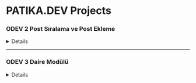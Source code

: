 # PATIKA.DEV Projects

### ODEV 2 Post Sıralama ve Post Ekleme
<details>  
  <summary>Details</summary>

### Code

````js
const posts = [
    { postName: 'Post 1', postContent: 'Post 1 Content' },
    { postName: 'Post 2', postContent: 'Post 1 Content' },
    { postName: 'Post 3', postContent: 'Post 1 Content' },
]

const listPosts = () => {
    posts.map((post) => {
        console.log(post.postName)
    })
}

const addPost = (newPost) => {
    return new Promise((resolve, reject) => {
        posts.push(newPost)
        resolve(posts)
        //reject("Bir hata oluştu")
    })
}

async function showPosts() {
    try {
        await addPost({ postName: 'Post 4', postContent: 'Post 4 Content' })
        listPosts()
    } catch (err) {
        console.log(err)
    }
}

showPosts()
````
</details>

* * *


### ODEV 3 Daire Modülü
<details>  
  <summary>Details</summary>

### circle.js

````js
const pi = 3.14159265359

function circleArea(radius) {
    const area = pi * Math.pow(radius, 2)
    console.log('Circle Area', area)
}

function circleCircumference(radius) {
    const circumference = 2 * pi * radius
    console.log('Circle Circumference', circumference)
}

module.exports = {
    circleArea,
    circleCircumference,
}
````

### index.js

```js
const { circleArea, circleCircumference } = require('./circle')

circleArea(5)
circleCircumference(5)
```
</details>